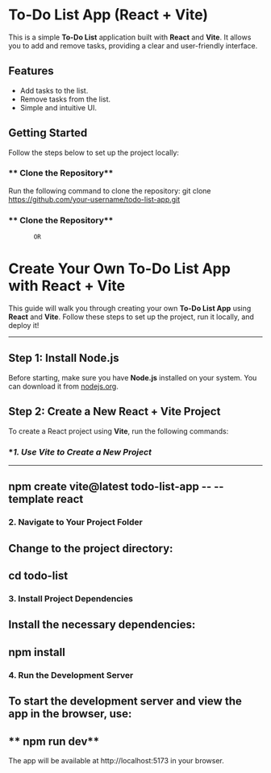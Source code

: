 # **To-Do List App** (React + Vite)

This is a simple **To-Do List** application built with **React** and **Vite**. It allows you to add and remove tasks, providing a clear and user-friendly interface.

## **Features**
- Add tasks to the list.
- Remove tasks from the list.
- Simple and intuitive UI.

## **Getting Started**

Follow the steps below to set up the project locally:

### ** Clone the Repository**

Run the following command to clone the repository:
git clone https://github.com/your-username/todo-list-app.git
### ** Clone the Repository**

           OR
# **Create Your Own To-Do List App with React + Vite**

This guide will walk you through creating your own **To-Do List App** using **React** and **Vite**. Follow these steps to set up the project, run it locally, and deploy it!

---

## **Step 1: Install Node.js**

Before starting, make sure you have **Node.js** installed on your system. You can download it from [nodejs.org](https://nodejs.org/).



## **Step 2: Create a New React + Vite Project**

To create a React project using **Vite**, run the following commands:


### **1. Use Vite to Create a New Project*
--------------------------------------------------
 npm create vite@latest todo-list-app -- --template react
--------------------------------------------------------------------


### **2. Navigate to Your Project Folder**
Change to the project directory:
-----------------------------
 cd todo-list
-------------------------------


### **3. Install Project Dependencies**
Install the necessary dependencies:
----------------
npm install
----------------------------


### **4. Run the Development Server**
To start the development server and view the app in the browser, use:
-------------------
** npm run dev**
-------------------


The app will be available at http://localhost:5173 in your browser.
